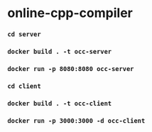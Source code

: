 # online-cpp-compiler

### `cd server`
### `docker build . -t occ-server`
### `docker run -p 8080:8080 occ-server`

### `cd client`
### `docker build . -t occ-client`
### `docker run -p 3000:3000 -d occ-client`